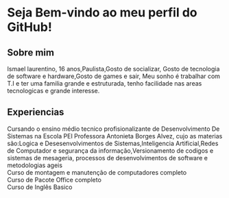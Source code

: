 <H1> Seja Bem-vindo ao meu perfil do GitHub! </h1>

<H2>Sobre mim</H2>

Ismael laurentino, 16 anos,Paulista,Gosto de socializar, Gosto de tecnologia de software e hardware,Gosto de games e sair, Meu sonho é trabalhar com T.I e ter uma familia grande e estruturada, tenho facilidade nas areas tecnologicas e grande interesse.

<h2>Experiencias</h2>

Cursando o ensino médio tecnico profisionalizante de Desenvolvimento De Sistemas na Escola PEI Professora Antonieta Borges Alvez, cujo as materias são:Logica e Desesenvolvimentos de Sistemas,Inteligencia Artificial,Redes de Computador e segurança da informação,Versionamento de codigos e sistemas de mesageria, processos de desenvolvimentos de software e metodologias ageis<br>Curso de montagem e manutenção de computadores completo<Br>Curso de Pacote Office completo<br>Curso de Inglês Basico